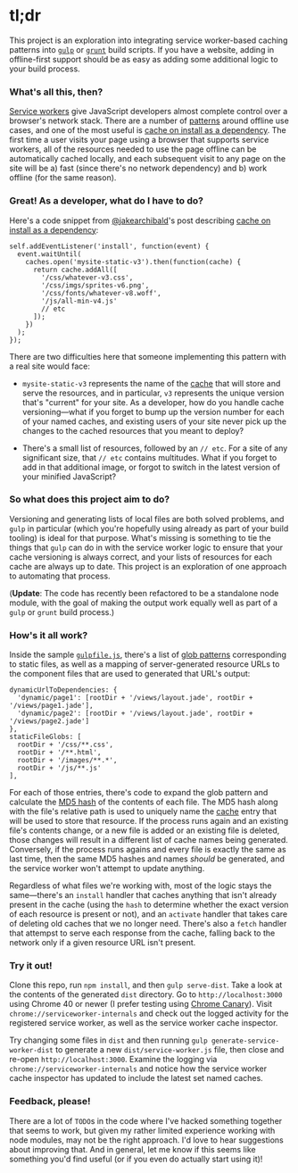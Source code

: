 # tl;dr
This project is an exploration into integrating service worker-based caching patterns into  [`gulp`](http://gulpjs.com/) or [`grunt`](http://gruntjs.com/) build scripts. If you have a website, adding in offline-first support should be as easy as adding some additional logic to your build process.

### What's all this, then?
[Service workers](https://slightlyoff.github.io/ServiceWorker/spec/service_worker/index.html) give JavaScript developers almost complete control over a browser's network stack. There are a number of [patterns](http://jakearchibald.com/2014/offline-cookbook/) around offline use cases, and one of the most useful is [cache on install as a dependency](http://jakearchibald.com/2014/offline-cookbook/#on-install-as-a-dependency). The first time a user visits your page using a browser that supports service workers, all of the resources needed to use the page offline can be automatically cached locally, and each subsequent visit to any page on the site will be a) fast (since there's no network dependency) and b) work offline (for the same reason).

### Great! As a developer, what do I have to do?
Here's a code snippet from [@jakearchibald](https://github.com/jakearchibald)'s post describing [cache on install as a dependency](http://jakearchibald.com/2014/offline-cookbook/#on-install-as-a-dependency):

    self.addEventListener('install', function(event) {
      event.waitUntil(
        caches.open('mysite-static-v3').then(function(cache) {
          return cache.addAll([
            '/css/whatever-v3.css',
            '/css/imgs/sprites-v6.png',
            '/css/fonts/whatever-v8.woff',
            '/js/all-min-v4.js'
            // etc
          ]);
        })
      );
    });
    
There are two difficulties here that someone implementing this pattern with a real site would face:

- `mysite-static-v3` represents the name of the [cache](https://slightlyoff.github.io/ServiceWorker/spec/service_worker/index.html#cache-objects) that will store and serve the resources, and in particular, `v3` represents the unique version that's "current" for your site. As a developer, how do you handle cache versioning—what if you forget to bump up the version number for each of your named caches, and existing users of your site never pick up the changes to the cached resources that you meant to deploy?

- There's a small list of resources, followed by an `// etc`. For a site of any significant size, that `// etc` contains multitudes. What if you forget to add in that additional image, or forgot to switch in the latest version of your minified JavaScript?

### So what does this project aim to do?
Versioning and generating lists of local files are both solved problems, and `gulp` in particular (which you're hopefully using already as part of your build tooling) is ideal for that purpose. What's missing is something to tie the things that `gulp` can do in with the service worker logic to ensure that your cache versioning is always correct, and your lists of resources for each cache are always up to date. This project is an exploration of one approach to automating that process.

(**Update**: The code has recently been refactored to be a standalone node module, with the goal of making the output work equally well as part of a `gulp` or `grunt` build process.)

### How's it all work?

Inside the sample [`gulpfile.js`](https://github.com/googlechrome/gulp-sw-precache/blob/master/demo/gulpfile.js), there's a list of [glob patterns](https://github.com/isaacs/node-glob) corresponding to static files, as well as a mapping of server-generated resource URLs to the component files that are used to generated that URL's output:

    dynamicUrlToDependencies: {
      'dynamic/page1': [rootDir + '/views/layout.jade', rootDir + '/views/page1.jade'],
      'dynamic/page2': [rootDir + '/views/layout.jade', rootDir + '/views/page2.jade']
    },
    staticFileGlobs: [
      rootDir + '/css/**.css',
      rootDir + '/**.html',
      rootDir + '/images/**.*',
      rootDir + '/js/**.js'
    ],

For each of those entries, there's code to expand the glob pattern and calculate the [MD5 hash](http://en.wikipedia.org/wiki/MD5) of the contents of each file. The MD5 hash along with the file's relative path is used to uniquely name the [cache](https://slightlyoff.github.io/ServiceWorker/spec/service_worker/index.html#cache-objects) entry that will be used to store that resource. If the process runs again and an existing file's contents change, or a new file is added or an existing file is deleted, those changes will result in a different list of cache names being generated. Conversely, if the process runs agains and every file is exactly the same as last time, then the same MD5 hashes and names *should* be generated, and the service worker won't attempt to update anything.

Regardless of what files we're working with, most of the logic stays the same—there's an `install` handler that caches anything that isn't already present in the cache (using the `hash` to determine whether the exact version of each resource is present or not), and an `activate` handler that takes care of deleting old caches that we no longer need. There's also a `fetch` handler that attempst to serve each response from the cache, falling back to the network only if a given resource URL isn't present.

### Try it out!
Clone this repo, run `npm install`, and then `gulp serve-dist`. Take a look at the contents of the generated `dist` directory. Go to `http://localhost:3000` using Chrome 40 or newer (I prefer testing using [Chrome Canary](https://www.google.com/chrome/browser/canary.html)). Visit `chrome://serviceworker-internals` and check out the logged activity for the registered service worker, as well as the service worker cache inspector.

Try changing some files in `dist` and then running `gulp generate-service-worker-dist` to generate a new `dist/service-worker.js` file, then close and re-open `http://localhost:3000`. Examine the logging via `chrome://serviceworker-internals` and notice how the service worker cache inspector has updated to include the latest set named caches.

### Feedback, please!
There are a lot of `TODO`s in the code where I've hacked something together that seems to work, but given my rather limited experience working with node modules, may not be the right approach. I'd love to hear suggestions about improving that. And in general, let me know if this seems like something you'd find useful (or if you even do actually start using it)!
